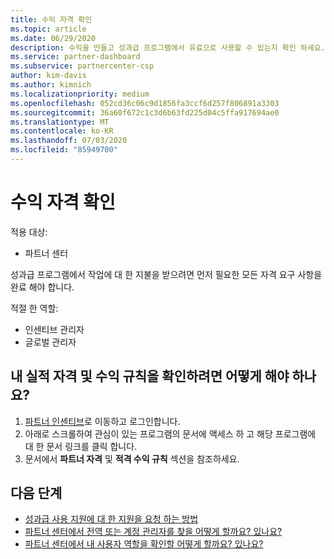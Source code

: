 ```yaml
---
title: 수익 자격 확인
ms.topic: article
ms.date: 06/29/2020
description: 수익을 만들고 성과급 프로그램에서 유료으로 사용할 수 있는지 확인 하세요.
ms.service: partner-dashboard
ms.subservice: partnercenter-csp
author: kim-davis
ms.author: kimnich
ms.localizationpriority: medium
ms.openlocfilehash: 052cd36c06c9d1856fa3ccf6d257f806891a3303
ms.sourcegitcommit: 36a60f672c1c3d6b63fd225d04c5ffa917694ae0
ms.translationtype: MT
ms.contentlocale: ko-KR
ms.lasthandoff: 07/03/2020
ms.locfileid: "85949700"
---
```

# <a name="confirm-your-earnings-eligibility"></a>수익 자격 확인

적용 대상:

- 파트너 센터

성과급 프로그램에서 작업에 대 한 지불을 받으려면 먼저 필요한 모든 자격 요구 사항을 완료 해야 합니다.

적절 한 역할:

- 인센티브 관리자
- 글로벌 관리자

## <a name="how-do-i-check-my-earning-eligibility-and-revenue-rules"></a>내 실적 자격 및 수익 규칙을 확인하려면 어떻게 해야 하나요?

1. [파트너 인센티브](https://partner.microsoft.com/membership/partner-incentives)로 이동하고 로그인합니다.
2. 아래로 스크롤하여 관심이 있는 프로그램의 문서에 액세스 하 고 해당 프로그램에 대 한 문서 링크를 클릭 합니다.
3. 문서에서 **파트너 자격** 및 **적격 수익 규칙** 섹션을 참조하세요.

## <a name="next-steps"></a>다음 단계

- [성과급 사용 지원에 대 한 지원을 요청 하는 방법](https://support.microsoft.com/help/4014850)
- [파트너 센터에서 전역 또는 계정 관리자를 찾을 어떻게 할까요? 있나요?](https://support.microsoft.com/help/4534519)
- [파트너 센터에서 내 사용자 역할을 확인할 어떻게 할까요? 있나요?](https://support.microsoft.com/help/4534700)
